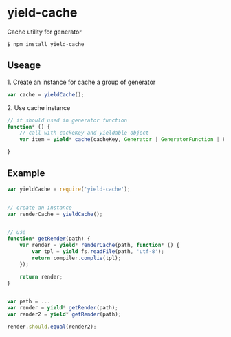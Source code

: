# yield-cache


Cache utility for generator


```shell
$ npm install yield-cache
```


## Useage

1\. Create an instance for cache a group of generator

```js
var cache = yieldCache();
```

2\. Use cache instance


```js
// it should used in generator function
function* () {
    // call with cackeKey and yieldable object
    var item = yield* cache(cacheKey, Generator | GeneratorFunction | Functin that return Promise);

}
```


## Example

```js
var yieldCache = require('yield-cache');


// create an instance
var renderCache = yieldCache();


// use
function* getRender(path) {
    var render = yield* renderCache(path, function* () {
        var tpl = yield fs.readFile(path, 'utf-8');
        return compiler.complie(tpl);
    });

    return render;
}


var path = ...
var render = yield* getRender(path);
var render2 = yield* getRender(path);

render.should.equal(render2);
```
